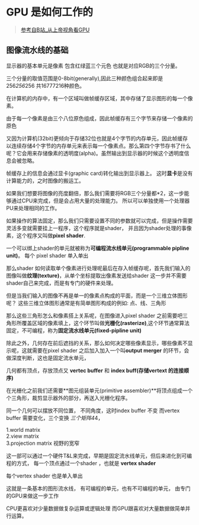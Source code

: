 # GPU 是如何工作的 
> [参考自B站_从上帝视角看GPU](https://www.bilibili.com/video/BV1P44y1V7bu/?spm_id_from=333.788.recommend_more_video.4)

## 图像流水线的基础
显示器的基本单元是像素 包含红绿蓝三个元色 也就是对应RGB的三个分量。

三个分量的取值范围是0-8bit(generally),因此三种颜色组合起来即是 256*256*256 共16777216种颜色。

在计算机的内存中，有一个区域叫做帧缓存区域，其中存储了显示图形的每一个像素。

由于每一个像素是由三个八位原色组成，因此帧缓存有三个字节来存储一个像素的原色

又因为计算机(32bit)更倾向于存储32位也就是4个字节的内存单元，因此帧缓存以连续存储4个字节的内存单元来表示每一个像素点。那么第四个字节存书了什么呢？它会用来存储像素的透明度(alpha)。虽然输出到显示器的时候这个透明度信息会被忽略。 

帧缓存上的信息会通过显卡(graphic card)转化输出到显示器上。 这时**显卡**是没有计算能力的，之时图像的搬运工。
 
如果我们想要将图像的亮度翻倍，那么我们需要将RGB三个分量都*2，这一步能够通过CPU来完成，但是会占用大量的处理能力。 所以可以单独使用一个处理器PU来处理相同的工作。

如果操作的算法固定，那么我们只需要设置不同的参数就可以完成，但是操作需要灵活多变就需要挂上一程序，这个程序就是shader， 并且因为shader处理的事像素，这个程序又叫做**pixel shader**.

一个可以绑上shader的单元就被称为**可编程流水线单元(programmable pipline unit)**。
每个 pixel shader 单入单出

那么shader 如何读取单个像素进行处理呢最后在存入帧缓存呢，首先我们输入的图像叫做**纹理(texture)**，从单个坐标提取出像素发送给shader 这一步并不需要shader自己来完成，而是有专门的硬件来处理。

但是当我们输入的图像不再是单一的像素点构成的平面，而是一个三维立体图形呢？
这些三维立体图形通常是有简单图形构成的例如: 点、线、三角形

那么这些三角形怎么和像素搭上关系呢，在图像进入pixel shader 之前需要吧三角形所覆盖区域的像素填上，这个环节叫做**光栅化(rasterize)**,这个环节通常算法固定，不可编程，称为**固定流水线单元(fixed-pipline unit)** 

除此之外，几何存在前后遮挡的关系，那么如何决定哪些像素显示，哪些像素不显示呢，这就需要在pixel shader 之后加入加入一个叫**output merger** 的环节，会做深度判断，这也是固定流水单元，

几何都有顶点，存放顶点又 **vertec buffer**  和 **index buff(存储vertext 的连接顺序)**

在光栅化之前我们还需要**图元组装单元(primitive assembler)**将顶点组成一个个三角形，裁剪显示器外的部分，再送入光栅化程序。

同一个几何可以摆放不同位置， 不同角度，这时index buffer 不变 而vertex buffer 需要变化，三个变换
*三个矩阵4*4，
>
1.world matrix  
2.view matrix  
3.projection matrix 视野的宽窄  

这一部可以通过一个硬件T&L来完成，早期是固定流水线单元，但后来进化到可编程的方式，
每一个顶点通过一个shader  ，也就是 **vertex shader**

每个vertex shader 也是单入单出


这就是一条基本的图形流水线，
有可编程的单元，也有不可编程的单元，
由专门的GPU来做这一步工作

CPU更喜欢对少量数据做复杂运算或逻辑处理
而GPU跟喜欢对大量数据做简单并行运算。



